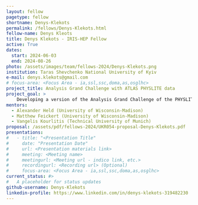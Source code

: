 ```yaml
---
layout: fellow
pagetype: fellow
shortname: Denys-Klekots
permalink: /fellows/Denys-Klekots.html
fellow-name: Denys Kleots
title: Denys Klekots - IRIS-HEP Fellow
active: True
dates:
  start: 2024-06-03
  end: 2024-08-26
photo: /assets/images/team/fellows-2024/Denys-Klekots.png
institution: Taras Shevchenko National University of Kyiv
e-mail: denys.klekots@gmail.com
# focus-area: <Focus Area - ia,ssl,ssc,doma,as,osglhc>
project_title: Analysis Grand Challenge with ATLAS PHYSLITE data
project_goal: >
    Developing a version of the Analysis Grand Challenge of the PHYSLITE data format, focusing on top quark pair production analysis.
mentors:
  - Alexander Held (University of Wisconsin-Madison)
  - Matthew Feickert (University of Wisconsin-Madison)
  - Vangelis Kourlitis (Technical University of Munich)
proposal: /assets/pdf/fellows-2024/UKR054-proposal-Denys-Klekots.pdf
presentations:
#   - title: "<Presentation Title"
#     date: "Presentation Date"
#     url: <Presentation materials link>
#     meeting: <Meeting name>
#     meetingurl: <Meeting url - indico link, etc.>
#     recordingurl: <Recording url> (Optional)
#     focus-area: <Focus Area - ia,ssl,ssc,doma,as,osglhc>
current_status: #>
#   A placeholder for status updates
github-username: Denys-Klekots
linkedin-profile: https://www.linkedin.com/in/denys-klekots-319482230
---
```

